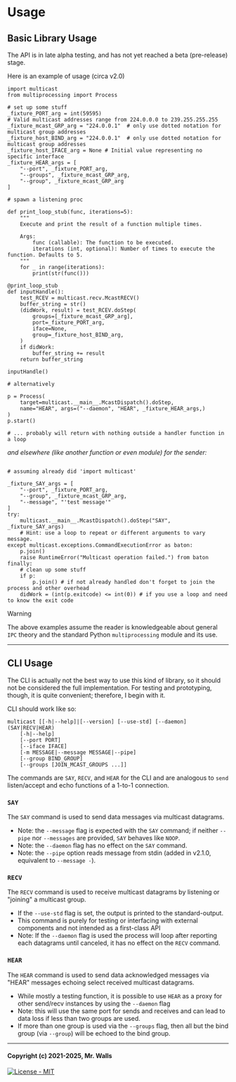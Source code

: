 # Usage

## Basic Library Usage

The API is in late alpha testing, and has not yet reached a beta (pre-release) stage.

Here is an example of usage (circa v2.0)

```python3
import multicast
from multiprocessing import Process

# set up some stuff
_fixture_PORT_arg = int(59595)
# Valid multicast addresses range from 224.0.0.0 to 239.255.255.255
_fixture_mcast_GRP_arg = "224.0.0.1"  # only use dotted notation for multicast group addresses
_fixture_host_BIND_arg = "224.0.0.1"  # only use dotted notation for multicast group addresses
_fixture_host_IFACE_arg = None # Initial value representing no specific interface
_fixture_HEAR_args = [
    "--port", _fixture_PORT_arg,
    "--groups", _fixture_mcast_GRP_arg,
    "--group", _fixture_mcast_GRP_arg
]

# spawn a listening proc

def print_loop_stub(func, iterations=5):
    """
    Execute and print the result of a function multiple times.

    Args:
        func (callable): The function to be executed.
        iterations (int, optional): Number of times to execute the function. Defaults to 5.
    """
    for _ in range(iterations):
        print(str(func()))

@print_loop_stub
def inputHandle():
    test_RCEV = multicast.recv.McastRECV()
    buffer_string = str()
    (didWork, result) = test_RCEV.doStep(
        groups=[_fixture_mcast_GRP_arg],
        port=_fixture_PORT_arg,
        iface=None,
        group=_fixture_host_BIND_arg,
    )
    if didWork:
        buffer_string += result
    return buffer_string

inputHandle()

# alternatively

p = Process(
    target=multicast.__main__.McastDispatch().doStep,
    name="HEAR", args=("--daemon", "HEAR", _fixture_HEAR_args,)
)
p.start()

# ... probably will return with nothing outside a handler function in a loop
```

_and elsewhere (like another function or even module) for the sender:_

```python3

# assuming already did 'import multicast'

_fixture_SAY_args = [
    "--port", _fixture_PORT_arg,
    "--group", _fixture_mcast_GRP_arg,
    "--message", "'test message'"
]
try:
    multicast.__main__.McastDispatch().doStep("SAY", _fixture_SAY_args)
    # Hint: use a loop to repeat or different arguments to vary message.
except multicast.exceptions.CommandExecutionError as baton:
    p.join()
    raise RuntimeError("Multicast operation failed.") from baton
finally:
    # clean up some stuff
    if p:
        p.join() # if not already handled don't forget to join the process and other overhead
    didWork = (int(p.exitcode) <= int(0)) # if you use a loop and need to know the exit code

```

> [!WARNING]
> The above examples assume the reader is knowledgeable about general `IPC` theory and the standard
> Python `multiprocessing` module and its use.

***

## CLI Usage

The CLI is actually not the best way to use this kind of library, so it should not be considered
the full implementation. For testing and prototyping, though, it is quite convenient; therefore,
I begin with it.

CLI should work like so:

```plain
multicast [[-h|--help]|[--version] [--use-std] [--daemon] (SAY|RECV|HEAR)
    [-h|--help]
    [--port PORT]
    [--iface IFACE]
    [-m MESSAGE|--message MESSAGE|--pipe]
    [--group BIND_GROUP]
    [--groups [JOIN_MCAST_GROUPS ...]]
```

The commands are `SAY`, `RECV`, and `HEAR` for the CLI and are analogous to `send` listen/accept
and echo functions of a 1-to-1 connection.

### `SAY`

The `SAY` command is used to send data messages via multicast datagrams.

* Note: the `--message` flag is expected with the `SAY` command;
  if neither `--pipe` nor `--messages` are provided, `SAY` behaves like `NOOP`.
* Note: the `--daemon` flag has no effect on the `SAY` command.
* Note: the `--pipe` option reads message from stdin (added in v2.1.0, equivalent to `--message -`).

### `RECV`

The `RECV` command is used to receive multicast datagrams by listening or "joining" a multicast
group.

* If the `--use-std` flag is set, the output is printed to the standard-output.
* This command is purely for testing or interfacing with external components and not intended as a
  first-class API
* Note: If the `--daemon` flag is used the process will loop after reporting each datagrams until
  canceled, it has no effect on the `RECV` command.

### `HEAR`

The `HEAR` command is used to send data acknowledged messages via "HEAR" messages echoing select
received multicast datagrams.

* While mostly a testing function, it is possible to use `HEAR` as a proxy for other send/recv
  instances by using the `--daemon` flag
* Note: this will use the same port for sends and receives and can lead to data loss if less than
  two groups are used.
* If more than one group is used via the `--groups` flag, then all but the bind group
  (via `--group`) will be echoed to the bind group.

***

#### Copyright (c) 2021-2025, Mr. Walls

[![License - MIT](https://img.shields.io/pypi/l/multicast?cacheSeconds=3600)](https://github.com/reactive-firewall-org/multicast/tree/HEAD/LICENSE.md)
